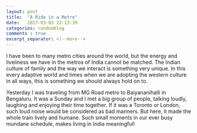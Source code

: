 ```yaml
---
layout: post
title:  "A Ride in a Metro"
date:   2017-03-03 22:13:39
categories: randomblog
comments : true
excerpt_separator: <!--more-->
---
```



I have been to many metro cities around the world, but the energy and liveliness we have in the metros of India cannot be matched. The Indian culture of family and the way we interact is something very unique. In this every adaptive world and times when we are adopting the western culture in all ways, this is something we should always hold on to.

<!--more-->

Yesterday I was traveling from MG Road metro to Baiyananihalli in Bengaluru. It was a Sunday and I met a big group of people, talking loudly, laughing and enjoying their time together. If it was a Toronto or London, such loud noise would be considered as bad manners. But here, it made the whole train lively and humane. Such small moments in our ever busy mundane schedule, makes living in India meaningful!
